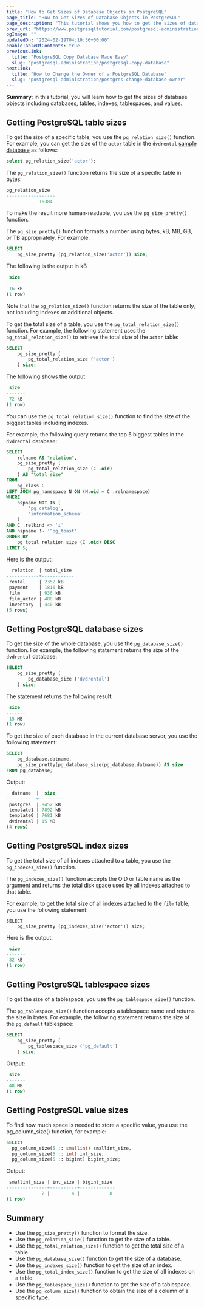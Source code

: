 ```yaml
---
title: "How to Get Sizes of Database Objects in PostgreSQL"
page_title: "How to Get Sizes of Database Objects in PostgreSQL"
page_description: "This tutorial shows you how to get the sizes of database objects including databases, tables, indexes, tablespaces, and values."
prev_url: "https://www.postgresqltutorial.com/postgresql-administration/postgresql-database-indexes-table-size/"
ogImage: ""
updatedOn: "2024-02-19T04:10:36+00:00"
enableTableOfContents: true
previousLink: 
  title: "PostgreSQL Copy Database Made Easy"
  slug: "postgresql-administration/postgresql-copy-database"
nextLink: 
  title: "How to Change the Owner of a PostgreSQL Database"
  slug: "postgresql-administration/postgres-change-database-owner"
---
```





**Summary**: in this tutorial, you will learn how to get the sizes of database objects including databases, tables, indexes, tablespaces, and values.


## Getting PostgreSQL table sizes

To get the size of a specific table, you use the `pg_relation_size()` function. For example, you can get the size of the `actor` table in the `dvdrental` [sample database](../postgresql-getting-started/postgresql-sample-database) as follows:


```sql
select pg_relation_size('actor');
```
The `pg_relation_size()` function returns the size of a specific table in bytes:


```sql
pg_relation_size
------------------
            16384

```
To make the result more human\-readable, you use the `pg_size_pretty()` function.

The `pg_size_pretty()` function formats a number using bytes, kB, MB, GB, or TB appropriately. For example:


```sql
SELECT
    pg_size_pretty (pg_relation_size('actor')) size;
```
The following is the output in kB


```sql
 size
-------
 16 kB
(1 row)
```
Note that the `pg_relation_size()` function returns the size of the table only, not including indexes or additional objects.

To get the total size of a table, you use the `pg_total_relation_size()` function. For example, the following statement uses the `pg_total_relation_size()` to retrieve the total size of the `actor` table:


```sql
SELECT
    pg_size_pretty (
        pg_total_relation_size ('actor')
    ) size;
```
The following shows the output:


```sql
 size
-------
 72 kB
(1 row)
```
You can use the `pg_total_relation_size()` function to find the size of the biggest tables including indexes.

For example, the following query returns the top 5 biggest tables in the `dvdrental` database:


```sql
SELECT
    relname AS "relation",
    pg_size_pretty (
        pg_total_relation_size (C .oid)
    ) AS "total_size"
FROM
    pg_class C
LEFT JOIN pg_namespace N ON (N.oid = C .relnamespace)
WHERE
    nspname NOT IN (
        'pg_catalog',
        'information_schema'
    )
AND C .relkind <> 'i'
AND nspname !~ '^pg_toast'
ORDER BY
    pg_total_relation_size (C .oid) DESC
LIMIT 5;
```
Here is the output:


```sql
  relation  | total_size
------------+------------
 rental     | 2352 kB
 payment    | 1816 kB
 film       | 936 kB
 film_actor | 488 kB
 inventory  | 440 kB
(5 rows)
```

## Getting PostgreSQL database sizes

To get the size of the whole database, you use the `pg_database_size()` function. For example, the following statement returns the size of the `dvdrental` database:


```sql
SELECT
    pg_size_pretty (
        pg_database_size ('dvdrental')
    ) size;
```
The statement returns the following result:


```sql
 size
-------
 15 MB
(1 row)

```
To get the size of each database in the current database server, you use the following statement:


```sql
SELECT
    pg_database.datname,
    pg_size_pretty(pg_database_size(pg_database.datname)) AS size
FROM pg_database;
```
Output:


```sql
  datname  |  size
-----------+---------
 postgres  | 8452 kB
 template1 | 7892 kB
 template0 | 7681 kB
 dvdrental | 15 MB
(4 rows)
```

## Getting PostgreSQL index sizes

To get the total size of all indexes attached to a table, you use the `pg_indexes_size()` function.

The `pg_indexes_size()` function accepts the OID or table name as the argument and returns the total disk space used by all indexes attached to that table.

For example, to get the total size of all indexes attached to the `film` table, you use the following statement:


```
SELECT
    pg_size_pretty (pg_indexes_size('actor')) size;
```
Here is the output:


```sql
 size
-------
 32 kB
(1 row)
```

## Getting PostgreSQL tablespace sizes

To get the size of a tablespace, you use the `pg_tablespace_size()` function.

The `pg_tablespace_size()` function accepts a tablespace name and returns the size in bytes. For example, the following statement returns the size of the `pg_default` tablespace:


```sql
SELECT
    pg_size_pretty (
        pg_tablespace_size ('pg_default')
    ) size;
```
Output:


```sql
 size
-------
 48 MB
(1 row)
```

## Getting PostgreSQL value sizes

To find how much space is needed to store a specific value, you use the pg\_column\_size() function, for example:


```sql
SELECT
  pg_column_size(5 :: smallint) smallint_size, 
  pg_column_size(5 :: int) int_size, 
  pg_column_size(5 :: bigint) bigint_size;
```
Output:


```sql
 smallint_size | int_size | bigint_size
---------------+----------+-------------
             2 |        4 |           8
(1 row)
```

## Summary

* Use the `pg_size_pretty()` function to format the size.
* Use the `pg_relation_size()` function to get the size of a table.
* Use the `pg_total_relation_size()` function to get the total size of a table.
* Use the `pg_database_size()` function to get the size of a database.
* Use the `pg_indexes_size()` function to get the size of an index.
* Use the `pg_total_index_size()` function to get the size of all indexes on a table.
* Use the `pg_tablespace_size()` function to get the size of a tablespace.
* Use the `pg_column_size()` function to obtain the size of a column of a specific type.

